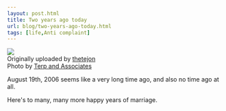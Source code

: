 ```yaml
---
layout: post.html
title: Two years ago today
url: blog/two-years-ago-today.html
tags: [life,Anti complaint]
---
```

[![](http://farm1.static.flickr.com/108/256596184_41c43c2857_m.jpg)](http://www.flickr.com/photos/thetejon/256596184/)  
Originally uploaded by [thetejon](http://www.flickr.com/people/thetejon/)  
Photo by [Terp and Associates](http://terpandassociates.com/)

August 19th, 2006 seems like a very long time ago, and also no time ago at all.   
  
Here's to many, many more happy years of marriage.   


